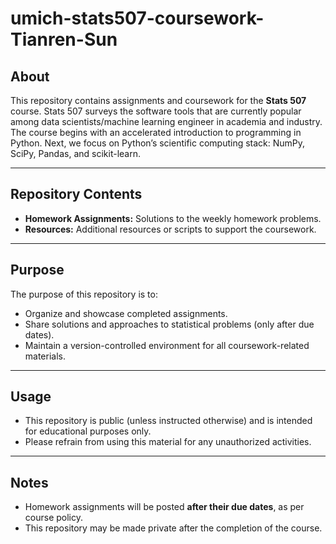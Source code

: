 # umich-stats507-coursework-Tianren-Sun
## About
This repository contains assignments and coursework for the **Stats 507** course. Stats 507 surveys the software tools that are currently popular among data scientists/machine learning engineer in academia and industry. The course begins with an accelerated introduction to programming in Python. Next, we focus on Python’s scientific computing stack: NumPy, SciPy, Pandas, and scikit-learn.

---

## Repository Contents
- **Homework Assignments:** Solutions to the weekly homework problems.
- **Resources:** Additional resources or scripts to support the coursework.

---

## Purpose
The purpose of this repository is to:
- Organize and showcase completed assignments.
- Share solutions and approaches to statistical problems (only after due dates).
- Maintain a version-controlled environment for all coursework-related materials.

---

## Usage
- This repository is public (unless instructed otherwise) and is intended for educational purposes only.
- Please refrain from using this material for any unauthorized activities.

---

## Notes
- Homework assignments will be posted **after their due dates**, as per course policy.
- This repository may be made private after the completion of the course.
